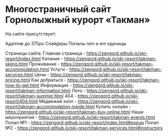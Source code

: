 # Многостраничный сайт Горнолыжный курорт «Такман»
На сайте присутствует:

Адаптив до 375px
Слайдеры
Попапы
rem и em единицы

Страницы сайта:
Главная страница - https://zengord.github.io/ski-resort/index.html
Катание - https://zengord.github.io/ski-resort/takman-skiing.html
Проживание - https://zengord.github.io/ski-resort/takman-accommodation.html
Услуги - https://zengord.github.io/ski-resort/takman-services.html
Цены - https://zengord.github.io/ski-resort/takman-pricing.html
Как добраться - https://zengord.github.io/ski-resort/takman-how-to-get.html
Информация - https://zengord.github.io/ski-resort/takman-information.html
Лето - https://zengord.github.io/ski-resort/takman-summer.html
404 - https://zengord.github.io/ski-resort/404.html
Медвежий холл - https://zengord.github.io/ski-resort/takman-accommodation-inside.html
Купить онлайн - https://zengord.github.io/ski-resort/takman-buy-online.html
Наши мероприятия - https://zengord.github.io/ski-resort/takman-events.html
Попап №1 - https://zengord.github.io/ski-resort/index.html#popup
Попап №2 - https://zengord.github.io/ski-resort/takman-services.html#instructors
